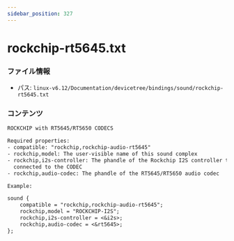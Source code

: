 ```yaml
---
sidebar_position: 327
---
```

# rockchip-rt5645.txt

### ファイル情報

- パス: `linux-v6.12/Documentation/devicetree/bindings/sound/rockchip-rt5645.txt`

### コンテンツ

```txt
ROCKCHIP with RT5645/RT5650 CODECS

Required properties:
- compatible: "rockchip,rockchip-audio-rt5645"
- rockchip,model: The user-visible name of this sound complex
- rockchip,i2s-controller: The phandle of the Rockchip I2S controller that's
  connected to the CODEC
- rockchip,audio-codec: The phandle of the RT5645/RT5650 audio codec

Example:

sound {
	compatible = "rockchip,rockchip-audio-rt5645";
	rockchip,model = "ROCKCHIP-I2S";
	rockchip,i2s-controller = <&i2s>;
	rockchip,audio-codec = <&rt5645>;
};

```
